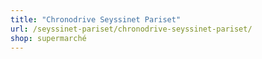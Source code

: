 ```yaml
---
title: "Chronodrive Seyssinet Pariset"
url: /seyssinet-pariset/chronodrive-seyssinet-pariset/
shop: supermarché
---
```


